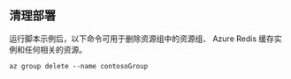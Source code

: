 ## <a name="clean-up-deployment"></a>清理部署 

运行脚本示例后，以下命令可用于删除资源组中的资源组、 Azure Redis 缓存实例和任何相关的资源。

```azurecli
az group delete --name contosoGroup
```
